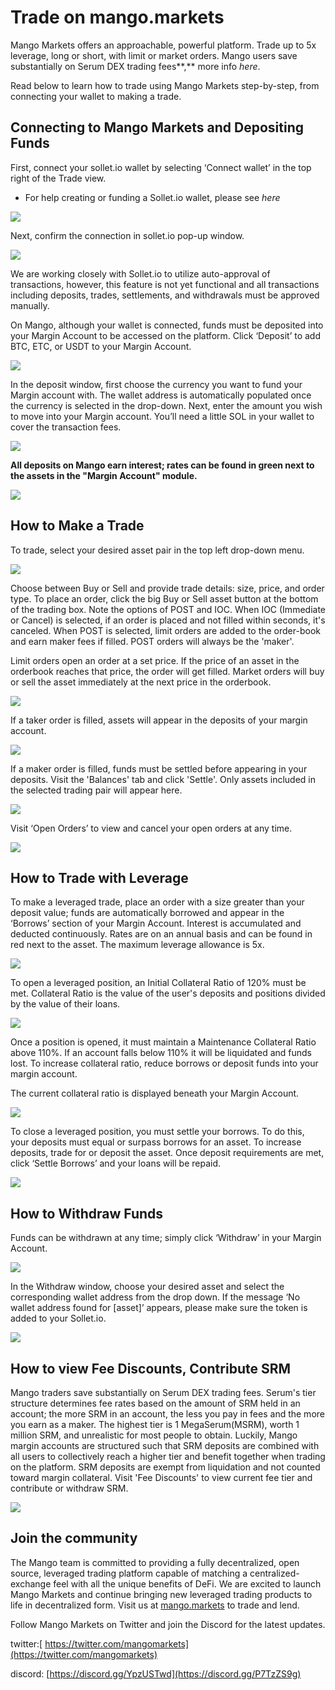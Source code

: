 # Trade on mango.markets

Mango Markets offers an approachable, powerful platform. Trade up to 5x leverage, long or short, with limit or market orders. Mango users save substantially on Serum DEX trading fees**,** more info _here_. 

Read below to learn how to trade using Mango Markets step-by-step, from connecting your wallet to making a trade.

## **Connecting to Mango Markets and Depositing Funds**

First, connect your sollet.io wallet by selecting ‘Connect wallet’ in the top right of the Trade view.

* For help creating or funding a Sollet.io wallet, please see _here_

![](../.gitbook/assets/connect.png)

Next, confirm the connection in sollet.io pop-up window.

![](../.gitbook/assets/wallet.png)

We are working closely with Sollet.io to utilize auto-approval of transactions, however, this feature is not yet functional and all transactions including deposits, trades, settlements, and withdrawals must be approved manually. 

On Mango, although your wallet is connected, funds must be deposited into your Margin Account to be accessed on the platform. Click ‘Deposit’ to add BTC, ETC, or USDT to your Margin Account.

![](../.gitbook/assets/dep1.png)

In the deposit window, first choose the currency you want to fund your Margin account with. The wallet address is automatically populated once the currency is selected in the drop-down. Next, enter the amount you wish to move into your Margin account. You’ll need a little SOL in your wallet to cover the transaction fees. 

![](../.gitbook/assets/deposit2-1-.png)

**All deposits on Mango earn interest; rates can be found in green next to the assets in the "Margin Account" module.**

![](../.gitbook/assets/deposi43.png)

## **How to Make a Trade**

To trade, select your desired asset pair in the top left drop-down menu. 

![](../.gitbook/assets/trade1.png)

Choose between Buy or Sell and provide trade details: size, price, and order type. To place an order, click the big Buy or Sell asset button at the bottom of the trading box. Note the options of POST and IOC. When IOC \(Immediate or Cancel\) is selected, if an order is placed and not filled within seconds, it's canceled. When POST is selected, limit orders are added to the order-book and earn maker fees if filled. POST orders will always be the 'maker'.

 Limit orders open an order at a set price. If the price of an asset in the orderbook reaches that price, the order will get filled. Market orders will buy or sell the asset immediately at the next price in the orderbook. 

![](../.gitbook/assets/buy-sell3.png)

If a taker order is filled, assets will appear in the deposits of your margin account. 

![](../.gitbook/assets/depositsafterbuying.png)

If a maker order is filled, funds must be settled before appearing in your deposits. Visit the 'Balances' tab and click 'Settle'. Only assets included in the selected trading pair will appear here. 

![](../.gitbook/assets/settle2.png)

  
Visit ‘Open Orders’ to view and cancel your open orders at any time. 

![](../.gitbook/assets/open-orders.png)

## **How to Trade with Leverage**

To make a leveraged trade, place an order with a size greater than your deposit value; funds are automatically borrowed and appear in the ‘Borrows’ section of your Margin Account. Interest is accumulated and deducted continuously. Rates are on an annual basis and can be found in red next to the asset. The maximum leverage allowance is 5x. 

![](../.gitbook/assets/borrows.png)

To open a leveraged position, an Initial Collateral Ratio of 120% must be met. Collateral Ratio is the value of the user's deposits and positions divided by the value of their loans. 

![](../.gitbook/assets/collateral.png)

Once a position is opened, it must maintain a Maintenance Collateral Ratio above 110%. If an account falls below 110% it will be liquidated and funds lost. To increase collateral ratio, reduce borrows or deposit funds into your margin account.   
  
The current collateral ratio is displayed beneath your Margin Account. 

![](../.gitbook/assets/collat_percentage.png)

To close a leveraged position, you must settle your borrows. To do this, your deposits must equal or surpass borrows for an asset. To increase deposits, trade for or deposit the asset. Once deposit requirements are met, click ‘Settle Borrows’ and your loans will be repaid. 

![](../.gitbook/assets/settleborrows.png)

## **How to Withdraw Funds**

Funds can be withdrawn at any time; simply click ‘Withdraw’ in your Margin Account. 

![](../.gitbook/assets/withdrawl.png)

In the Withdraw window, choose your desired asset and select the corresponding wallet address from the drop down. If the message ‘No wallet address found for \[asset\]’ appears, please make sure the token is added to your Sollet.io. 

![](../.gitbook/assets/selectwithdrawl.png)

## **How to view Fee Discounts, Contribute SRM** 

Mango traders save substantially on Serum DEX trading fees. Serum's tier structure determines fee rates based on the amount of SRM held in an account; the more SRM in an account, the less you pay in fees and the more you earn as a maker. The highest tier is 1 MegaSerum\(MSRM\), worth 1 million SRM, and unrealistic for most people to obtain. Luckily, Mango margin accounts are structured such that SRM deposits are combined with all users to collectively reach a higher tier and benefit together when trading on the platform. SRM deposits are exempt from liquidation and not counted toward margin collateral. Visit 'Fee Discounts'  to view current fee tier and  contribute or withdraw SRM.

![](../.gitbook/assets/srm_fees.png)

## **Join the community**

The Mango team is committed to providing a fully decentralized, open source, leveraged trading platform capable of matching a centralized-exchange feel with all the unique benefits of DeFi. We are excited to launch Mango Markets and continue bringing new leveraged trading products to life in decentralized form. Visit us at [mango.markets](https://mango.markets/?utm_source=medium&utm_medium=social&utm_campaign=launch_post) to trade and lend.

Follow Mango Markets on Twitter and join the Discord for the latest updates.

twitter:[ https://twitter.com/mangomarkets](https://twitter.com/mangomarkets)

discord: [https://discord.gg/YpzUSTwd](https://discord.gg/P7TzZS9g)

##      

  
  
  
  
  


